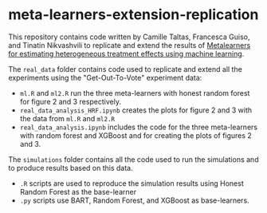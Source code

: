 # meta-learners-extension-replication
This repository contains code written by Camille Taltas, Francesca Guiso, and Tinatin Nikvashvili to replicate and extend the results of [Metalearners for estimating heterogeneous treatment effects using machine learning](https://www.pnas.org/content/116/10/4156).

The ```real_data``` folder contains code used to replicate and extend all the experiments using the "Get-Out-To-Vote" experiment data:

* ```ml.R``` and ```ml2.R``` run the three meta-learners with honest random forest for figure 2 and 3 respectively. 
* ```real_data_analysis_HRF.ipynb``` creates the plots for figure 2 and 3 with the data from ```ml.R``` and ```ml2.R```
* ```real_data_analysis.ipynb``` includes the code for the three meta-learners with random forest and XGBoost and for creating the plots of figures 2 and 3. 

The ```simulations``` folder contains all the code used to run the simulations and to produce results based on this data. 
* ```.R``` scripts are used to reproduce the simulation results using Honest Random Forest as the base-learner 
* ```.py``` scripts use BART, Random Forest, and XGBoost as base-learners.
